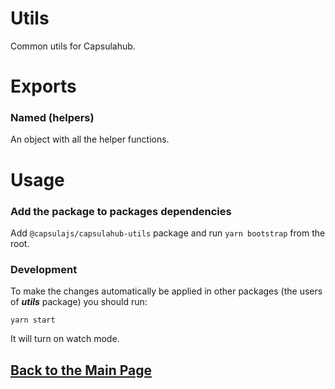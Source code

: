 # Utils

Common utils for Capsulahub.

# Exports

### Named (helpers)

An object with all the helper functions.

# Usage

### Add the package to packages dependencies

Add `@capsulajs/capsulahub-utils` package and run `yarn bootstrap` from the root.

### Development

To make the changes automatically be applied in other packages (the users of **_utils_** package) you should run:

`yarn start`

It will turn on watch mode.

## [Back to the Main Page](../..)
